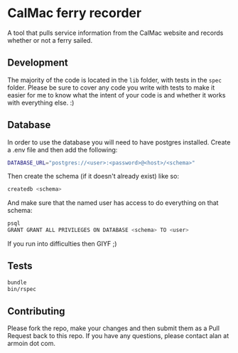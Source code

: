 # CalMac ferry recorder

A tool that pulls service information from the CalMac website and records whether or not a ferry sailed.


## Development

The majority of the code is located in the `lib` folder, with tests in the `spec` folder. Please be sure to cover any code you write with tests to make it easier for me to know what the intent of your code is and whether it works with everything else. :)


## Database

In order to use the database you will need to have postgres installed. Create a .env file and then add the following:

```bash
DATABASE_URL="postgres://<user>:<password>@<host>/<schema>"
```

Then create the schema (if it doesn't already exist) like so:

```bash
createdb <schema>
```

And make sure that the named user has access to do everything on that schema:

```bash
psql
GRANT GRANT ALL PRIVILEGES ON DATABASE <schema> TO <user>
```

If you run into difficulties then GIYF ;)


## Tests

```bash
bundle
bin/rspec
```


## Contributing

Please fork the repo, make your changes and then submit them as a Pull Request back to this repo. If you have any questions, please contact alan at armoin dot com.

